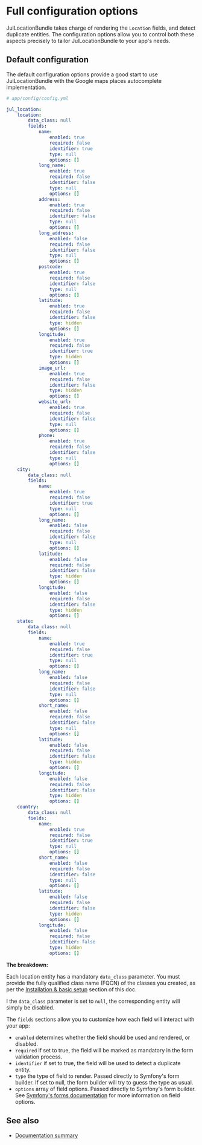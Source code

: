 Full configuration options
==========================

JulLocationBundle takes charge of rendering the `Location` fields, and detect
duplicate entities. The configuration options allow you to control both these
aspects precisely to tailor JulLocationBundle to your app's needs.

## Default configuration

The default configuration options provide a good start to use JulLocationBundle with the Google maps
places autocomplete implementation.


``` yaml
# app/config/config.yml

jul_location:
    location:
        data_class: null
        fields:
            name:
                enabled: true
                required: false
                identifier: true
                type: null
                options: []
            long_name:
                enabled: true
                required: false
                identifier: false
                type: null
                options: []
            address:
                enabled: true
                required: false
                identifier: false
                type: null
                options: []
            long_address:
                enabled: false
                required: false
                identifier: false
                type: null
                options: []
            postcode:
                enabled: true
                required: false
                identifier: false
                type: null
                options: []
            latitude:
                enabled: true
                required: false
                identifier: false
                type: hidden
                options: []
            longitude:
                enabled: true
                required: false
                identifier: true
                type: hidden
                options: []
            image_url:
                enabled: true
                required: false
                identifier: false
                type: hidden
                options: []
            website_url:
                enabled: true
                required: false
                identifier: false
                type: null
                options: []
            phone:
                enabled: true
                required: false
                identifier: false
                type: null
                options: []
    city:
        data_class: null
        fields:
            name:
                enabled: true
                required: false
                identifier: true
                type: null
                options: []
            long_name:
                enabled: false
                required: false
                identifier: false
                type: null
                options: []
            latitude:
                enabled: false
                required: false
                identifier: false
                type: hidden
                options: []
            longitude:
                enabled: false
                required: false
                identifier: false
                type: hidden
                options: []
    state:
        data_class: null
        fields:
            name:
                enabled: true
                required: false
                identifier: true
                type: null
                options: []
            long_name:
                enabled: false
                required: false
                identifier: false
                type: null
                options: []
            short_name:
                enabled: false
                required: false
                identifier: false
                type: null
                options: []
            latitude:
                enabled: false
                required: false
                identifier: false
                type: hidden
                options: []
            longitude:
                enabled: false
                required: false
                identifier: false
                type: hidden
                options: []
    country:
        data_class: null
        fields:
            name:
                enabled: true
                required: false
                identifier: true
                type: null
                options: []
            short_name:
                enabled: false
                required: false
                identifier: false
                type: null
                options: []
            latitude:
                enabled: false
                required: false
                identifier: false
                type: hidden
                options: []
            longitude:
                enabled: false
                required: false
                identifier: false
                type: hidden
                options: []

```

**The breakdown:**

Each location entity has a mandatory `data_class` parameter. You must provide the fully qualified
class name (FQCN) of the classes you created, as per the [Installation & basic setup](installation_basic_setup.md) section of this doc.

I the `data_class` parameter is set to `null`, the corresponding entity will simply be disabled.

The `fields` sections allow you to customize how each field will interact with your app:

- `enabled` determines whether the field should be used and rendered, or disabled.
- `required` if set to true, the field will be marked as mandatory in the form validation process.
- `identifier` if set to true, the field will be used to detect a duplicate entity.
- `type` the type of field to render. Passed directly to Symfony's form builder. If set to null, the form builder will try to guess the type as usual.
- `options` array of field options. Passed directly to Symfony's form builder. See [Symfony's forms documentation](http://symfony.com/doc/current/book/forms.html)
for more information on field options.

## See also

- [Documentation summary](index.md)

